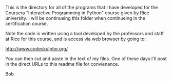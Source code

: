 This is the directory for all of the programs that I have developed for the Coursera "Interactive Programming in Python" course given by Rice university. I will be continueing this folder when continueing in the certification course.

Note the code is written using a tool developed by the professors and staff at Rice for this course, and is access via web browser by going to:

http://www.codeskulptor.org/

You can then cut and paste in the text of my files. One of these days I'll post in the direct URLs to this readme file for convienance.

Bob